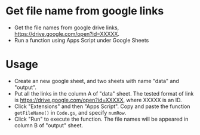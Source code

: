 # Get file name from google links
* Get the file names from google drive links, https://drive.google.com/open?id=XXXXX.
* Run a function using Apps Script under Google Sheets

# Usage
* Create an new google sheet, and two sheets with name "data" and "output".
* Put all the links in the column A of "data" sheet. The tested format of link is https://drive.google.com/open?id=XXXXX, where XXXXX is an ID.
* Click "Extensions" and then "Apps Script". Copy and paste the function `getFileName()` in `Code.gs`, and specify `numRow`.
* Click "Run" to execute the function. The file names will be appeared in column B of "output" sheet.
